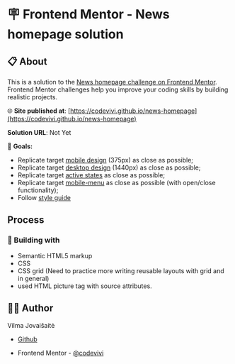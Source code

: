 # 🪧 Frontend Mentor - News homepage solution

<!-- ![alt app screenshot](./assets/images/screenshot.png) -->

## 📋 About

This is a solution to the [News homepage challenge on Frontend Mentor](https://www.frontendmentor.io/challenges/news-homepage-H6SWTa1MFl). Frontend Mentor challenges help you improve your coding skills by building realistic projects.

🌐 **Site published at**: [https://codevivi.github.io/news-homepage](https://codevivi.github.io/news-homepage)

**Solution URL**: Not Yet

🎯 **Goals:**

- Replicate target [mobile design](./challenge/design/mobile-design.jpg) (375px) as close as possible;
- Replicate target [desktop design](./challenge/design/desktop-design.jpg) (1440px) as close as possible;
- Replicate target [active states](./challenge/design/active-states.jpg) as close as possible;
- Replicate target [mobile-menu](./challenge/design/mobile-menu.jpg) as close as possible (with open/close functionality);
- Follow [style guide](./challenge/style-guide.md)

## Process

### 🧰 Building with

- Semantic HTML5 markup
- CSS
- CSS grid (Need to practice more writing reusable layouts with grid and in general)
- used HTML picture tag with source attributes.

## 👩‍💻 Author

Vilma Jovaišaitė

- [Github](https://github.com/codevivi)

- Frontend Mentor - [@codevivi](https://www.frontendmentor.io/profile/codevivi)
